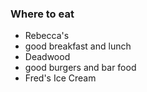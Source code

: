 
### Where to eat

- Rebecca's
 - good breakfast and lunch
- Deadwood
 - good burgers and bar food
- Fred's Ice Cream
